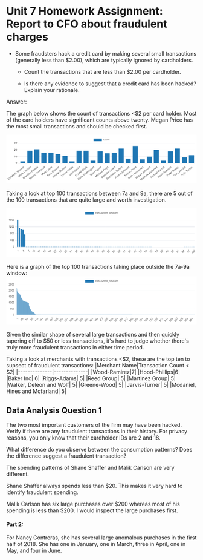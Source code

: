 # Unit 7 Homework Assignment: Report to CFO about fraudulent charges

* Some fraudsters hack a credit card by making several small transactions (generally less than $2.00), which are typically ignored by cardholders. 

  * Count the transactions that are less than $2.00 per cardholder. 
  
  * Is there any evidence to suggest that a credit card has been hacked? Explain your rationale.

Answer: 

The graph below shows the count of transactions <$2  per card holder. Most of the card holders have significant counts above twenty. Megan Price has the most small transactions and should be checked first.

![alt text](./Images/graph_visualiser-1697992866188.png)

Taking a look at top 100 transactions between 7a and 9a, there are 5 out of the 100 transactions that are quite large and worth investigation.

![alt text](./Images/graph_visualiser-1697993875922.png)

Here is a graph of the top 100 transactions taking place outside the 7a-9a window:
![alt text](./Images/graph_visualiser-1697994508457.png)

Given the similar shape of several large transactions and then quickly tapering off to $50 or less transactions, it's hard to judge whether there's truly more fraudulent transactions in either time period.

Taking a look at merchants with transactions <$2, these are the top ten to supsect of fraudulent transactions:
|Merchant Name|Transaction Count < $2|
|--------------|--------------|
|Wood-Ramirez|7|
|Hood-Phillips|6|
|Baker Inc|	6|
|Riggs-Adams|	5|
|Reed Group|	5|
|Martinez Group|	5|
|Walker, Deleon and Wolf|	5|
|Greene-Wood|	5|
|Jarvis-Turner|	5|
|Mcdaniel, Hines and Mcfarland|	5|

## Data Analysis Question 1

The two most important customers of the firm may have been hacked. Verify if there are any fraudulent transactions in their history. For privacy reasons, you only know that their cardholder IDs are 2 and 18.

What difference do you observe between the consumption patterns? Does the difference suggest a fraudulent transaction?

The spending patterns of Shane Shaffer and Malik Carlson are very different. 

Shane Shaffer always spends less than $20. This makes it very hard to identify fraudulent spending.

Malik Carlson has six large purchases over $200 whereas most of his spending is less than $200. I would inspect the large purchases first.

#### Part 2:

For Nancy Contreras, she has several large anomalous purchases in the first half of 2018. She has one in January, one in March, three in April, one in May, and four in June.



